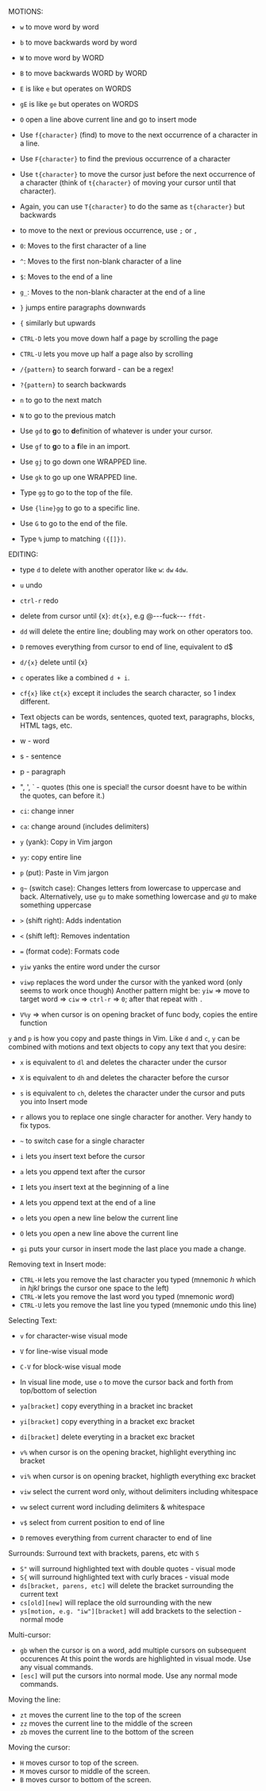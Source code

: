 MOTIONS:

- `w` to move word by word
- `b` to move backwards word by word
- `W` to move word by WORD
- `B` to move backwards WORD by WORD
- `E` is like `e` but operates on WORDS
- `gE` is like `ge` but operates on WORDS
- `O` open a line above current line and go to insert mode

- Use `f{character}` (find) to move to the next occurrence of a character in a line.
- Use `F{character}` to find the previous occurrence of a character
- Use `t{character}` to move the cursor just before the next occurrence of a character (think of `t{character}` of moving your cursor until that character).
- Again, you can use `T{character}` to do the same as `t{character}` but backwards
- to move to the next or previous occurrence, use `;` or `,`

- `0`: Moves to the first character of a line
- `^`: Moves to the first non-blank character of a line
- `$`: Moves to the end of a line
- `g_`: Moves to the non-blank character at the end of a line

- `}` jumps entire paragraphs downwards
- `{` similarly but upwards
- `CTRL-D` lets you move down half a page by scrolling the page
- `CTRL-U` lets you move up half a page also by scrolling

- `/{pattern}` to search forward - can be a regex!
- `?{pattern}` to search backwards
- `n` to go to the next match
- `N` to go to the previous match

- Use `gd` to **g**o to **d**efinition of whatever is under your cursor.
- Use `gf` to **g**o to a **f**ile in an import.

- Use `gj` to go down one WRAPPED line.
- Use `gk` to go up one WRAPPED line.

- Type `gg` to go to the top of the file.
- Use `{line}gg` to go to a specific line.
- Use `G` to go to the end of the file.
- Type `%` jump to matching `({[]})`.

EDITING:

- type `d` to delete with another operator like `w`: `dw` `4dw`.
- `u` undo
- `ctrl-r` redo
- delete from cursor until {x}: `dt{x}`, e.g @---fuck--- `ffdt-`
- `dd` will delete the entire line; doubling may work on other operators too.
- `D` removes everything from cursor to end of line, equivalent to d$
- `d/{x}` delete until {x}
- `c` operates like a combined `d + i`.
- `cf{x}` like `ct{x}` except it includes the search character, so 1 index different.

- Text objects can be words, sentences, quoted text, paragraphs, blocks, HTML tags, etc.
- w - word
- s - sentence
- p - paragraph
- ", ', ` - quotes (this one is special! the cursor doesnt have to be within the quotes, can before it.)
- `ci`: change inner
- `ca`: change around (includes delimiters)

- `y` (yank): Copy in Vim jargon
- `yy`: copy entire line
- `p` (put): Paste in Vim jargon
- `g~` (switch case): Changes letters from lowercase to uppercase and back. Alternatively, use `gu` to make something lowercase and `gU` to make something uppercase
- `>` (shift right): Adds indentation
- `<` (shift left): Removes indentation
- `=` (format code): Formats code

- `yiw` yanks the entire word under the cursor
- `viwp` replaces the word under the cursor with the yanked word (only seems to work once though)
  Another pattern might be:
  `yiw` => move to target word => `ciw` => `ctrl-r` => `0`; after that repeat with `.`

- `V%y` => when cursor is on opening bracket of func body, copies the entire function

`y` and `p` is how you copy and paste things in Vim. Like `d` and `c`, `y` can be combined with motions and text objects to copy any text that you desire:

- `x` is equivalent to `dl` and deletes the character under the cursor
- `X` is equivalent to `dh` and deletes the character before the cursor
- `s` is equivalent to `ch`, deletes the character under the cursor and puts you into Insert mode
- `r` allows you to replace one single character for another. Very handy to fix typos.
- `~` to switch case for a single character

- `i` lets you *i*nsert text before the cursor
- `a` lets you *a*ppend text after the cursor
- `I` lets you *i*nsert text at the beginning of a line
- `A` lets you *a*ppend text at the end of a line
- `o` lets you *o*pen a new line below the current line
- `O` lets you *o*pen a new line above the current line
- `gi` puts your cursor in insert mode the last place you made a change.

Removing text in Insert mode:

- `CTRL-H` lets you remove the last character you typed (mnemonic _h_ which in _hjkl_ brings the cursor one space to the left)
- `CTRL-W` lets you remove the last word you typed (mnemonic *w*ord)
- `CTRL-U` lets you remove the last line you typed (mnemonic *u*ndo this line)

Selecting Text:

- `v` for character-wise visual mode
- `V` for line-wise visual mode
- `C-V` for block-wise visual mode
- In visual line mode, use `o` to move the cursor back and forth from top/bottom of selection

- `ya[bracket]` copy everything in a bracket inc bracket
- `yi[bracket]` copy everything in a bracket exc bracket
- `di[bracket]` delete everyting in a bracket exc bracket
- `v%` when cursor is on the opening bracket, highlight everything inc bracket
- `vi%` when cursor is on opening bracket, highligth everything exc bracket
- `viw` select the current word only, without delimiters including whitespace
- `vw` select current word including delimiters & whitespace
- `v$` select from current position to end of line
- `D` removes everything from current character to end of line

Surrounds:
Surround text with brackets, parens, etc with `S`

- `S"` will surround highlighted text with double quotes - visual mode
- `S{` will surround highlighted text with curly braces - visual mode
- `ds[bracket, parens, etc]` will delete the bracket surrounding the current text
- `cs[old][new]` will replace the old surrounding with the new
- `ys[motion, e.g. "iw"][bracket]` will add brackets to the selection - normal mode

Multi-cursor:

- `gb` when the cursor is on a word, add multiple cursors on subsequent occurences
  At this point the words are highlighted in visual mode. Use any visual commands.
- `[esc]` will put the cursors into normal mode. Use any normal mode commands.

Moving the line:

- `zt` moves the current line to the top of the screen
- `zz` moves the current line to the middle of the screen
- `zb` moves the current line to the bottom of the screen

Moving the cursor:

- `H` moves cursor to top of the screen.
- `M` moves cursor to middle of the screen.
- `B` moves cursor to bottom of the screen.
